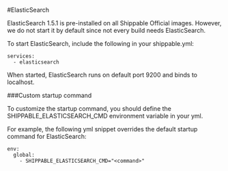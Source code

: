 
#ElasticSearch

ElasticSearch 1.5.1 is pre-installed on all Shippable Official images. However, we do not start it by default since not every build needs ElasticSearch.

To start ElasticSearch, include the following in your shippable.yml:

```
services:
  - elasticsearch
```

When started, ElasticSearch runs on default port 9200 and binds to localhost. 

###Custom startup command 

To customize the startup command, you should define the SHIPPABLE_ELASTICSEARCH_CMD environment variable in your yml. 

For example, the following yml snippet overrides the default startup command for ElasticSearch:

```
env:
  global:
    - SHIPPABLE_ELASTICSEARCH_CMD="<command>"
```




